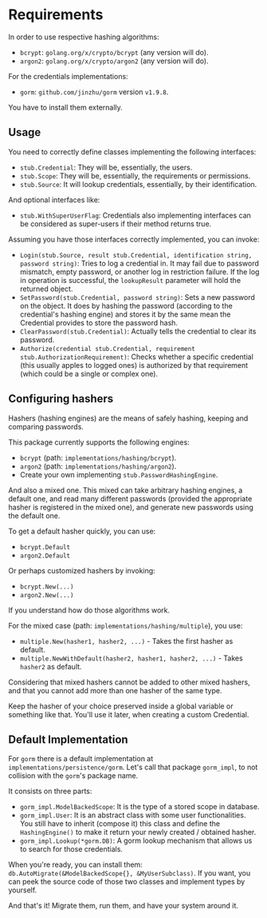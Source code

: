 Requirements
============

In order to use respective hashing algorithms:

  - `bcrypt`: `golang.org/x/crypto/bcrypt` (any version will do).
  - `argon2`: `golang.org/x/crypto/argon2` (any version will do).

For the credentials implementations:

  - `gorm`: `github.com/jinzhu/gorm` version `v1.9.8`.

You have to install them externally.

Usage
-----

You need to correctly define classes implementing the following interfaces:

  - `stub.Credential`: They will be, essentially, the users.
  - `stub.Scope`: They will be, essentially, the requirements or permissions.
  - `stub.Source`: It will lookup credentials, essentially, by their identification.
  
And optional interfaces like:

  - `stub.WithSuperUserFlag`: Credentials also implementing interfaces can be
    considered as super-users if their method returns true.

Assuming you have those interfaces correctly implemented, you can invoke:

  - `Login(stub.Source, result stub.Credential, identification string, password string)`:
    Tries to log a credential in. It may fail due to password mismatch, empty password,
    or another log in restriction failure. If the log in operation is successful, the
    `lookupResult` parameter will hold the returned object.
  - `SetPassword(stub.Credential, password string)`: Sets a new password on the object.
    It does by hashing the password (according to the credential's hashing engine) and
    stores it by the same mean the Credential provides to store the password hash.
  - `ClearPassword(stub.Credential)`: Actually tells the credential to clear its password.
  - `Authorize(credential stub.Credential, requirement stub.AuthorizationRequirement)`:
    Checks whether a specific credential (this usually apples to logged ones) is authorized
    by that requirement (which could be a single or complex one).

Configuring hashers
-------------------

Hashers (hashing engines) are the means of safely hashing, keeping and comparing passwords.

This package currently supports the following engines:

  - `bcrypt` (path: `implementations/hashing/bcrypt`).
  - `argon2` (path: `implementations/hashing/argon2`).
  - Create your own implementing `stub.PasswordHashingEngine`.

And also a mixed one. This mixed can take arbitrary hashing engines, a default one, and
read many different passwords (provided the appropriate hasher is registered in the mixed
one), and generate new passwords using the default one.

To get a default hasher quickly, you can use:

  - `bcrypt.Default`
  - `argon2.Default`
  
Or perhaps customized hashers by invoking:

  - `bcrypt.New(...)`
  - `argon2.New(...)`

If you understand how do those algorithms work.

For the mixed case (path: `implementations/hashing/multiple`), you use:

  - `multiple.New(hasher1, hasher2, ...)` - Takes the first hasher as default.
  - `multiple.NewWithDefault(hasher2, hasher1, hasher2, ...)` - Takes `hasher2` as default.

Considering that mixed hashers cannot be added to other mixed hashers, and that
you cannot add more than one hasher of the same type.

Keep the hasher of your choice preserved inside a global variable or something like that.
You'll use it later, when creating a custom Credential.

Default Implementation
----------------------

For `gorm` there is a default implementation at `implementations/persistence/gorm`.
Let's call that package `gorm_impl`, to not collision with the `gorm`'s package name.

It consists on three parts:
  - `gorm_impl.ModelBackedScope`: It is the type of a stored scope in database.
  - `gorm_impl.User`: It is an abstract class with some user functionalities.
    You still have to inherit (compose it) this class and define the
    `HashingEngine()` to make it return your newly created / obtained hasher.
  - `gorm_impl.Lookup(*gorm.DB)`: A gorm lookup mechanism that allows us to
    search for those credentials.

When you're ready, you can install them: `db.AutoMigrate(&ModelBackedScope{}, &MyUserSubclass)`.
If you want, you can peek the source code of those two classes and implement types by yourself.

And that's it! Migrate them, run them, and have your system around it.